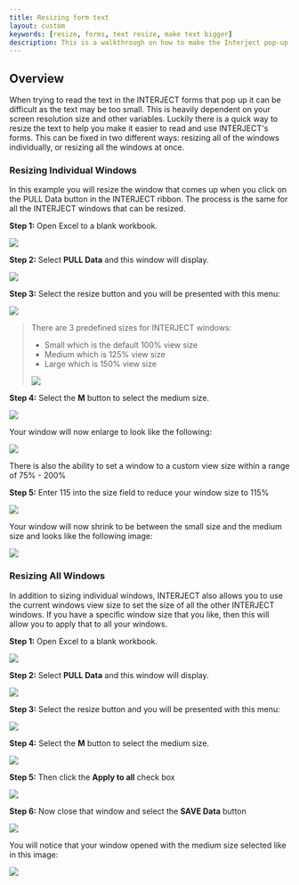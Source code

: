 ```yaml
---
title: Resizing form text
layout: custom
keywords: [resize, forms, text resize, make text bigger]
description: This is a walkthrough on how to make the Interject pop-up windows text larger
---
```


## Overview

When trying to read the text in the INTERJECT forms that pop up it can be difficult as the text may be too small. This is heavily dependent on your screen resolution size and other variables. Luckily there is a quick way to resize the text to help you make it easier to read and use INTERJECT's forms. This can be fixed in two different ways: resizing all of the windows individually, or resizing all the windows at once.

### Resizing Individual Windows

In this example you will resize the window that comes up when you click on the PULL Data button in the INTERJECT ribbon. The process is the same for all the INTERJECT windows that can be resized. 

**Step 1:** Open Excel to a blank workbook.

![](/images/Resizing-Form-Windows/01.png)
<br>

**Step 2:** Select **PULL Data** and this window will display.

![](/images/Resizing-Form-Windows/02.png)
<br>

**Step 3:** Select the resize button and you will be presented with this menu:

![](/images/Resizing-Form-Windows/03.png)
<br>

> There are 3 predefined sizes for INTERJECT windows:
>
> * Small which is the default 100% view size
> * Medium which is 125% view size
> * Large which is 150% view size
>
> ![](/images/Resizing-Form-Windows/04.png)
> <br>

**Step 4:** Select the **M** button to select the medium size.

![](/images/Resizing-Form-Windows/05.png)
<br>

Your window will now enlarge to look like the following:

![](/images/Resizing-Form-Windows/06.png)
<br>

There is also the ability to set a window to a custom view size within a range of 75% - 200%

**Step 5:** Enter 115 into the size field to reduce your window size to 115%

![](/images/Resizing-Form-Windows/07.png)
<br>

Your window will now shrink to be between the small size and the medium size and looks like the following image:

![](/images/Resizing-Form-Windows/08.png)
<br>


### Resizing All Windows

In addition to sizing individual windows, INTERJECT also allows you to use the current windows view size to set the size of all the other INTERJECT windows. If you have a specific window size that you like, then this will allow you to apply that to all your windows.

**Step 1:** Open Excel to a blank workbook.

![](/images/Resizing-Form-Windows/01.png)
<br>

**Step 2:** Select **PULL Data** and this window will display.

![](/images/Resizing-Form-Windows/02.png)
<br>

**Step 3:** Select the resize button and you will be presented with this menu:

![](/images/Resizing-Form-Windows/03.png)
<br>

**Step 4:** Select the **M** button to select the medium size.

![](/images/Resizing-Form-Windows/05.png)
<br>

**Step 5:** Then click the **Apply to all** check box

![](/images/Resizing-Form-Windows/09.png)
<br>

**Step 6:** Now close that window and select the **SAVE Data** button

![](/images/Resizing-Form-Windows/10.png)
<br>

You will notice that your window opened with the medium size selected like in this image:

![](/images/Resizing-Form-Windows/11.png)
<br>